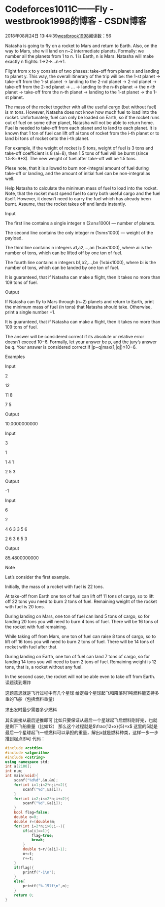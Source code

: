# Codeforces1011C——Fly - westbrook1998的博客 - CSDN博客





2018年08月24日 13:44:39[westbrook1998](https://me.csdn.net/westbrook1998)阅读数：56








> 
Natasha is going to fly on a rocket to Mars and return to Earth. Also, on the way to Mars, she will land on n−2 intermediate planets. Formally: we number all the planets from 1 to n. 1 is Earth, n is Mars. Natasha will make exactly n flights: 1→2→…n→1. 

  Flight from x to y consists of two phases: take-off from planet x and landing to planet y. This way, the overall itinerary of the trip will be: the 1-st planet → take-off from the 1-st planet → landing to the 2-nd planet → 2-nd planet → take-off from the 2-nd planet → … → landing to the n-th planet → the n-th planet → take-off from the n-th planet → landing to the 1-st planet → the 1-st planet. 

  The mass of the rocket together with all the useful cargo (but without fuel) is m tons. However, Natasha does not know how much fuel to load into the rocket. Unfortunately, fuel can only be loaded on Earth, so if the rocket runs out of fuel on some other planet, Natasha will not be able to return home. Fuel is needed to take-off from each planet and to land to each planet. It is known that 1 ton of fuel can lift off ai tons of rocket from the i-th planet or to land bi tons of rocket onto the i-th planet. 

  For example, if the weight of rocket is 9 tons, weight of fuel is 3 tons and take-off coefficient is 8 (ai=8), then 1.5 tons of fuel will be burnt (since 1.5⋅8=9+3). The new weight of fuel after take-off will be 1.5 tons. 

  Plese note, that it is allowed to burn non-integral amount of fuel during take-off or landing, and the amount of initial fuel can be non-integral as well. 

  Help Natasha to calculate the minimum mass of fuel to load into the rocket. Note, that the rocket must spend fuel to carry both useful cargo and the fuel itself. However, it doesn’t need to carry the fuel which has already been burnt. Assume, that the rocket takes off and lands instantly. 

  Input 

  The first line contains a single integer n (2≤n≤1000) — number of planets. 

  The second line contains the only integer m (1≤m≤1000) — weight of the payload. 

  The third line contains n integers a1,a2,…,an (1≤ai≤1000), where ai is the number of tons, which can be lifted off by one ton of fuel. 

  The fourth line contains n integers b1,b2,…,bn (1≤bi≤1000), where bi is the number of tons, which can be landed by one ton of fuel. 

  It is guaranteed, that if Natasha can make a flight, then it takes no more than 109 tons of fuel. 

  Output 

  If Natasha can fly to Mars through (n−2) planets and return to Earth, print the minimum mass of fuel (in tons) that Natasha should take. Otherwise, print a single number −1. 

  It is guaranteed, that if Natasha can make a flight, then it takes no more than 109 tons of fuel. 

  The answer will be considered correct if its absolute or relative error doesn’t exceed 10−6. Formally, let your answer be p, and the jury’s answer be q. Your answer is considered correct if |p−q|max(1,|q|)≤10−6. 

  Examples 

  Input 

  2 

  12 

  11 8 

  7 5 

  Output 

  10.0000000000 

  Input 

  3 

  1 

  1 4 1 

  2 5 3 

  Output 

  -1 

  Input 

  6 

  2 

  4 6 3 3 5 6 

  2 6 3 6 5 3 

  Output 

  85.4800000000 

  Note 

  Let’s consider the first example. 

  Initially, the mass of a rocket with fuel is 22 tons. 

  At take-off from Earth one ton of fuel can lift off 11 tons of cargo, so to lift off 22 tons you need to burn 2 tons of fuel. Remaining weight of the rocket with fuel is 20 tons. 

  During landing on Mars, one ton of fuel can land 5 tons of cargo, so for landing 20 tons you will need to burn 4 tons of fuel. There will be 16 tons of the rocket with fuel remaining. 

  While taking off from Mars, one ton of fuel can raise 8 tons of cargo, so to lift off 16 tons you will need to burn 2 tons of fuel. There will be 14 tons of rocket with fuel after that. 

  During landing on Earth, one ton of fuel can land 7 tons of cargo, so for landing 14 tons you will need to burn 2 tons of fuel. Remaining weight is 12 tons, that is, a rocket without any fuel. 

  In the second case, the rocket will not be able even to take off from Earth.
读题读到爆炸 

这题意思就是飞行过程中有几个星球 给定每个星球起飞和降落时1吨燃料能支持多重的飞船（包括燃料重量） 

求出发时最少需要多少燃料 

其实直接从最后逆推即可 比如只要保证从最后一个星球起飞后燃料刚好完，也就是剩下飞船重量（比如12） 那么这个过程就是$\frac{12+x}{5}=x$ 这里的5就是最后一个星球起飞一顿燃料可以承担的重量，解出x就是燃料种类，这样一步一步推到起点即可
代码：

```cpp
#include <cstdio>
#include <algorithm>
#include <cstring>
using namespace std;
int a[2100];
int n,m;
int main(void){
    scanf("%d%d",&n,&m);
    for(int i=1;i<2*n;i+=2){
        scanf("%d",&a[i]);
    }
    for(int i=2;i<=2*n;i+=2){
        scanf("%d",&a[i]);
    }
    bool flag=false;
    double o=0;
    double r=(double)m;
    for(int i=2*n;i>0;i--){
        if(a[i]==1){
            flag=true;
            break;
        }
        double t=r/(a[i]-1);
        o+=t;
        r+=t;
    }
    if(flag){
        printf("-1\n");
    }
    else{
        printf("%.15lf\n",o);
    }
    return 0;
}
```






